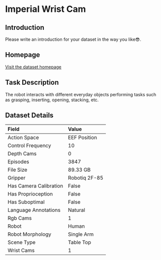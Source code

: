# Imperial Wrist Cam


## Introduction

Please write an introduction for your dataset in the way you like:sunglasses:.


## Homepage

[Visit the dataset homepage](https://github.com/normandipalo/rlds_dataset_builder)


## Task Description

The robot interacts with different everyday objects performing tasks such as grasping, inserting, opening, stacking, etc.


## Dataset Details

| Field                            | Value                    |
|:---------------------------------|:-------------------------|
| Action Space                     | EEF Position           |
| Control Frequency                     | 10           |
| Depth Cams                     | 0           |
| Episodes                     | 3847           |
| File Size                     |  89.33 GB           |
| Gripper                     | Robotiq 2F-85           |
| Has Camera Calibration                     | False           |
| Has Proprioception                     | False           |
| Has Suboptimal                     | False           |
| Language Annotations                     | Natural           |
| Rgb Cams                     | 1           |
| Robot                     | Human           |
| Robot Morphology                     | Single Arm           |
| Scene Type                     | Table Top           |
| Wrist Cams                     | 1           |


